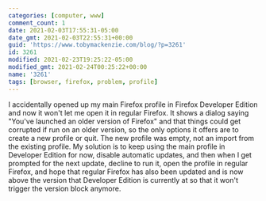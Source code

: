 ```yaml
---
categories: [computer, www]
comment_count: 1
date: 2021-02-03T17:55:31-05:00
date_gmt: 2021-02-03T22:55:31+00:00
guid: 'https://www.tobymackenzie.com/blog/?p=3261'
id: 3261
modified: 2021-02-23T19:25:22-05:00
modified_gmt: 2021-02-24T00:25:22+00:00
name: '3261'
tags: [browser, firefox, problem, profile]
---
```


I accidentally opened up my main Firefox profile in Firefox Developer Edition and now it won't let me open it in regular Firefox.<!--more-->  It shows a dialog saying "You've launched an older version of Firefox" and that things could get corrupted if run on an older version, so the only options it offers are to create a new profile or quit.  The new profile was empty, not an import from the existing profile.  My solution is to keep using the main profile in Developer Edition for now, disable automatic updates, and then when I get prompted for the next update, decline to run it, open the profile in regular Firefox, and hope that regular Firefox has also been updated and is now above the version that Developer Edition is currently at so that it won't trigger the version block anymore.
